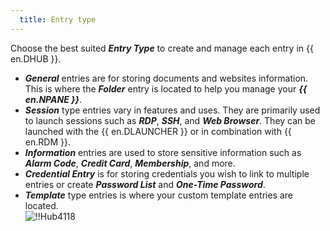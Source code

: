 ```yaml
---
  title: Entry type
---
```

Choose the best suited ***Entry Type*** to create and manage each entry in {{ en.DHUB }}.  

* ***General*** entries are for storing documents and websites information. This is where the ***Folder*** entry is located to help you manage your ***{{ en.NPANE }}***.  
* ***Session*** type entries vary in features and uses. They are primarily used to launch sessions such as ***RDP***, ***SSH***, and ***Web Browser***. They can be launched with the {{ en.DLAUNCHER }} or in combination with {{ en.RDM }}.  
* ***Information*** entries are used to store sensitive information such as ***Alarm Code***, ***Credit Card***, ***Membership***, and more.  
* ***Credential Entry*** is for storing credentials you wish to link to multiple entries or create ***Password List*** and ***One-Time Password***.  
* ***Template*** type entries is where your custom template entries are located.  
![!!Hub4118](https://webdevolutions.azureedge.net/docs/en/hub/Hub4118.png) 
